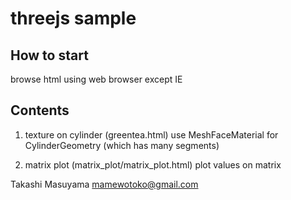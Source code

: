 threejs sample
==============

How to start
------------
browse html using web browser except IE

Contents
--------
1. texture on cylinder (greentea.html)
use MeshFaceMaterial for CylinderGeometry (which has many segments)

2. matrix plot (matrix_plot/matrix_plot.html)
plot values on matrix

Takashi Masuyama <mamewotoko@gmail.com>